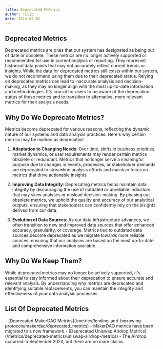 ```yaml
---
title: Deprecated Metrics
author: Filip
date: 2024-04-01
---
```


## Deprecated Metrics

<Notebox type="note">
Deprecated metrics are ones that our system has designated as being out of date or obsolete.
These metrics are no longer actively supported or recommended for use in current analysis or
reporting. They represent historical data points that may not accurately reflect current trends
or insights. While the data for deprecated metrics still exists within our system, we do not
recommend using them due to their deprecated status. Relying on deprecated metrics can lead to inaccurate
analysis and decision-making, as they may no longer align with the most up-to-date information and
methodologies. It's crucial for users to be aware of the deprecation status of these metrics and to
transition to alternative, more relevant metrics for their analysis needs.
</Notebox>

## Why Do We Deprecate Metrics?

Metrics become deprecated for various reasons, reflecting the dynamic nature of our systems and data
analysis practices. Here's why certain metrics may be marked as deprecated:

1. **Adaptation to Changing Needs**: Over time, shifts in business priorities, market dynamics, or user
requirements may render certain metrics obsolete or redundant. Metrics that no longer serve a meaningful
purpose due to changes in events, processes, or stakeholder demands are deprecated to streamline analysis
efforts and maintain focus on metrics that drive actionable insights.

2. **Improving Data Integrity**: Deprecating metrics helps maintain data integrity by discouraging the
use of outdated or unreliable indicators that may skew analyses or mislead decision-making. By phasing
out obsolete metrics, we uphold the quality and accuracy of our analytical outputs, ensuring that
stakeholders can confidently rely on the insights derived from our data.

3. **Evolution of Data Sources**: As our data infrastructure advances, we often transition to new and improved
data sources that offer enhanced accuracy, granularity, or coverage. Metrics tied to outdated data sources
become deprecated as we migrate towards more reliable sources, ensuring that our analyses are based on
the most up-to-date and comprehensive information available.

## Why Do We Keep Them?

While deprecated metrics may no longer be actively supported, it's essential to stay informed about their
deprecation to ensure accurate and relevant analysis. By understanding why metrics are deprecated and
identifying suitable replacements, you can maintain the integrity and effectiveness of your data analysis
processes.

## List Of Deprecated Metrics

<Resource>
- [Deprecated MakerDAO Metrics](/metrics/lending-and-borrowing-protocols/makerdao/deprecated_metrics) -
MakerDAO metrics have been migrated to a new framework
- [Deprecated Uniswap Airdrop Metrics](/metrics/deprecated-metrics/uniswap-airdrop-metrics) - The Airdrop
occurred in September 2020, but there are no more claims
</Resource>
